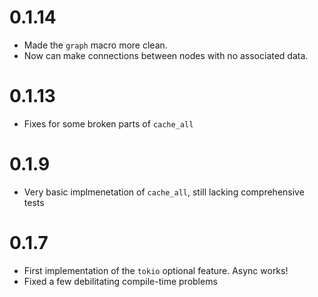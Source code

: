 # 0.1.14

- Made the `graph` macro more clean.
- Now can make connections between nodes with no associated data.

# 0.1.13

- Fixes for some broken parts of `cache_all`

# 0.1.9

- Very basic implmenetation of `cache_all`, still lacking comprehensive tests

# 0.1.7

- First implementation of the `tokio` optional feature. Async works!
- Fixed a few debilitating compile-time problems
